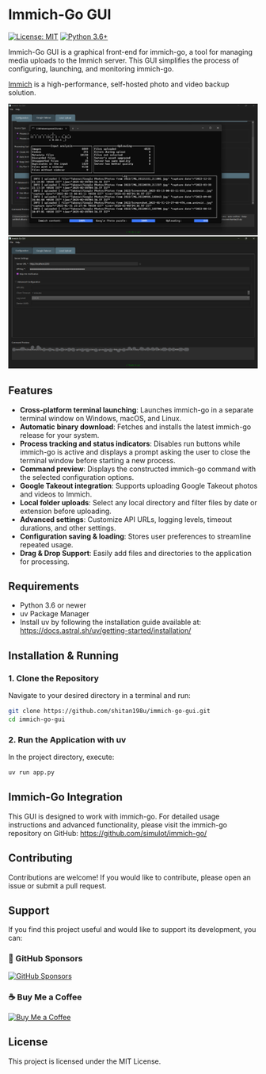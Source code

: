 # Immich-Go GUI

[![License: MIT](https://img.shields.io/badge/License-MIT-yellow.svg)](https://opensource.org/licenses/MIT)
[![Python 3.6+](https://img.shields.io/badge/python-3.6+-blue.svg)](https://www.python.org/downloads/)

Immich-Go GUI is a graphical front-end for immich-go, a tool for managing media uploads to the Immich server. This GUI simplifies the process of configuring, launching, and monitoring immich-go.

[Immich](https://github.com/immich-app/immich) is a high-performance, self-hosted photo and video backup solution.

![Screenshot](screenshots/screenshot.png)
![Screenshot](screenshots/screenshot1.png)

## Features

* **Cross-platform terminal launching**: Launches immich-go in a separate terminal window on Windows, macOS, and Linux.
* **Automatic binary download**: Fetches and installs the latest immich-go release for your system.
* **Process tracking and status indicators**: Disables run buttons while immich-go is active and displays a prompt asking the user to close the terminal window before starting a new process.
* **Command preview**: Displays the constructed immich-go command with the selected configuration options.
* **Google Takeout integration**: Supports uploading Google Takeout photos and videos to Immich.
* **Local folder uploads**: Select any local directory and filter files by date or extension before uploading.
* **Advanced settings**: Customize API URLs, logging levels, timeout durations, and other settings.
* **Configuration saving & loading**: Stores user preferences to streamline repeated usage.
* **Drag & Drop Support**: Easily add files and directories to the application for processing.

## Requirements

* Python 3.6 or newer
* uv Package Manager
* Install uv by following the installation guide available at:
  https://docs.astral.sh/uv/getting-started/installation/

## Installation & Running

### 1. Clone the Repository
Navigate to your desired directory in a terminal and run:
```bash
git clone https://github.com/shitan198u/immich-go-gui.git
cd immich-go-gui
```

### 2. Run the Application with uv
In the project directory, execute:
```bash
uv run app.py
```



## Immich-Go Integration

This GUI is designed to work with immich-go. For detailed usage instructions and advanced functionality, please visit the immich-go repository on GitHub:
https://github.com/simulot/immich-go/

## Contributing

Contributions are welcome! If you would like to contribute, please open an issue or submit a pull request.

## Support

If you find this project useful and would like to support its development, you can:

### **💖 GitHub Sponsors**

[![GitHub Sponsors](https://img.shields.io/badge/Sponsor-%E2%9D%A4-red?style=for-the-badge&logo=github)](https://github.com/sponsors/shitan198u)

### **☕ Buy Me a Coffee**

[![Buy Me a Coffee](https://img.shields.io/badge/Buy%20Me%20a%20Coffee-%F0%9F%8D%BA-yellow?style=for-the-badge&logo=buy-me-a-coffee)](https://www.buymeacoffee.com/shivashitan)

## License

This project is licensed under the MIT License.

